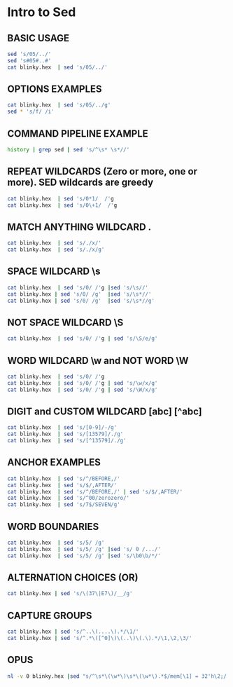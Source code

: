 Intro to Sed
============


BASIC USAGE
-----------

```bash
sed 's/05/../'
sed 's#05#..#'
cat blinky.hex  | sed 's/05/../'
```

OPTIONS EXAMPLES
----------------

```bash
cat blinky.hex  | sed 's/05/../g'
sed * 's/f/ /i'
```


COMMAND PIPELINE EXAMPLE
------------------------

```bash
history | grep sed | sed 's/^\s* \s*//'
```


REPEAT WILDCARDS  (Zero or more, one or more). SED wildcards are greedy
-----------------------------------------------------------------------

```bash
cat blinky.hex  | sed 's/0*1/  /'g
cat blinky.hex  | sed 's/0\+1/  /'g
```

MATCH ANYTHING WILDCARD .
-------------------------

```bash
cat blinky.hex  | sed 's/./x/'
cat blinky.hex  | sed 's/./x/g'
```


SPACE WILDCARD \s
-----------------

```bash
cat blinky.hex  | sed 's/0/ /'g |sed 's/\s//'
cat blinky.hex | sed 's/0/ /g'  |sed 's/\s*//'
cat blinky.hex | sed 's/0/ /g'  |sed 's/\s*//g'
```

NOT SPACE WILDCARD \S
---------------------

```bash
cat blinky.hex  | sed 's/0/ /'g | sed 's/\S/e/g'
```


WORD WILDCARD \w and NOT WORD \W
--------------------------------

```bash
cat blinky.hex  | sed 's/0/ /'g
cat blinky.hex  | sed 's/0/ /'g | sed 's/\w/x/g'
cat blinky.hex  | sed 's/0/ /'g | sed 's/\W/x/g'
```

DIGIT and CUSTOM WILDCARD [abc] [^abc]
--------------------------------------

```bash
cat blinky.hex  | sed 's/[0-9]/-/g'
cat blinky.hex  | sed 's/[13579]/./g'
cat blinky.hex  | sed 's/[^13579]/./g'
```

ANCHOR EXAMPLES
----------------

```bash
cat blinky.hex  | sed 's/^/BEFORE,/'
cat blinky.hex  | sed 's/$/,AFTER/'
cat blinky.hex  | sed 's/^/BEFORE,/' | sed 's/$/,AFTER/'
cat blinky.hex  | sed 's/^00/zerozero/'
cat blinky.hex  | sed 's/7$/SEVEN/g'
```

WORD BOUNDARIES
---------------

```bash
cat blinky.hex  | sed 's/5/ /g'
cat blinky.hex  | sed 's/5/ /g' |sed 's/ 0 /.../'
cat blinky.hex  | sed 's/5/ /g' |sed 's/\b0\b/*/'
```

ALTERNATION CHOICES (OR)
------------------------

```bash
cat blinky.hex | sed 's/\(37\|E7\)/__/g'
```

CAPTURE GROUPS
--------------

```bash
cat blinky.hex | sed 's/^..\(....\).*/\1/'
cat blinky.hex | sed 's/^.*\([^0]\)\(..\)\(.\).*/\1,\2,\3/'
```

OPUS
----

```bash
nl -v 0 blinky.hex |sed "s/^\s*\(\w*\)\s*\(\w*\).*$/mem[\1] = 32'h\2;/
```
